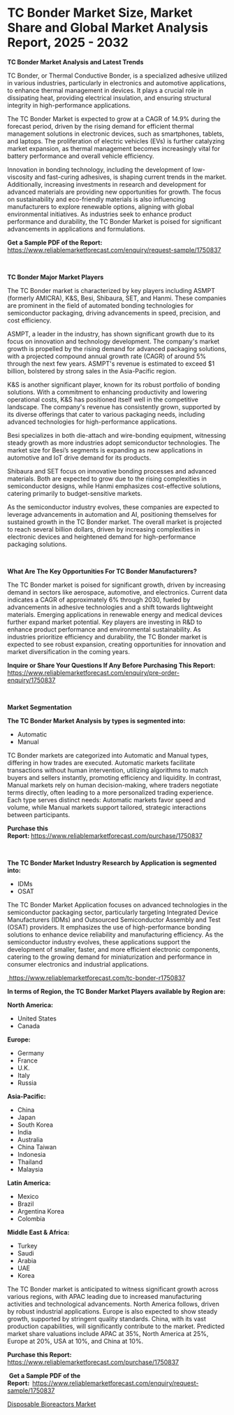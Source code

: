 <p><h1>TC Bonder Market Size, Market Share and Global Market Analysis Report, 2025 - 2032</h1></p><p><strong>TC Bonder Market Analysis and Latest Trends</strong></p>
<p><p>TC Bonder, or Thermal Conductive Bonder, is a specialized adhesive utilized in various industries, particularly in electronics and automotive applications, to enhance thermal management in devices. It plays a crucial role in dissipating heat, providing electrical insulation, and ensuring structural integrity in high-performance applications.</p><p>The TC Bonder Market is expected to grow at a CAGR of 14.9% during the forecast period, driven by the rising demand for efficient thermal management solutions in electronic devices, such as smartphones, tablets, and laptops. The proliferation of electric vehicles (EVs) is further catalyzing market expansion, as thermal management becomes increasingly vital for battery performance and overall vehicle efficiency. </p><p>Innovation in bonding technology, including the development of low-viscosity and fast-curing adhesives, is shaping current trends in the market. Additionally, increasing investments in research and development for advanced materials are providing new opportunities for growth. The focus on sustainability and eco-friendly materials is also influencing manufacturers to explore renewable options, aligning with global environmental initiatives. As industries seek to enhance product performance and durability, the TC Bonder Market is poised for significant advancements in applications and formulations.</p></p>
<p><strong>Get a Sample PDF of the Report:&nbsp;</strong> <a href="https://www.reliablemarketforecast.com/enquiry/request-sample/1750837?utm_campaign=1108&utm_medium=2&utm_source=Github&utm_content=ia&utm_term=19022025&utm_id=tc-bonder">https://www.reliablemarketforecast.com/enquiry/request-sample/1750837</a></p>
<p>&nbsp;</p>
<p><strong>TC Bonder Major Market Players</strong></p>
<p><p>The TC Bonder market is characterized by key players including ASMPT (formerly AMICRA), K&S, Besi, Shibaura, SET, and Hanmi. These companies are prominent in the field of automated bonding technologies for semiconductor packaging, driving advancements in speed, precision, and cost efficiency.</p><p>ASMPT, a leader in the industry, has shown significant growth due to its focus on innovation and technology development. The company's market growth is propelled by the rising demand for advanced packaging solutions, with a projected compound annual growth rate (CAGR) of around 5% through the next few years. ASMPT's revenue is estimated to exceed $1 billion, bolstered by strong sales in the Asia-Pacific region.</p><p>K&S is another significant player, known for its robust portfolio of bonding solutions. With a commitment to enhancing productivity and lowering operational costs, K&S has positioned itself well in the competitive landscape. The company's revenue has consistently grown, supported by its diverse offerings that cater to various packaging needs, including advanced technologies for high-performance applications.</p><p>Besi specializes in both die-attach and wire-bonding equipment, witnessing steady growth as more industries adopt semiconductor technologies. The market size for Besi’s segments is expanding as new applications in automotive and IoT drive demand for its products.</p><p>Shibaura and SET focus on innovative bonding processes and advanced materials. Both are expected to grow due to the rising complexities in semiconductor designs, while Hanmi emphasizes cost-effective solutions, catering primarily to budget-sensitive markets.</p><p>As the semiconductor industry evolves, these companies are expected to leverage advancements in automation and AI, positioning themselves for sustained growth in the TC Bonder market. The overall market is projected to reach several billion dollars, driven by increasing complexities in electronic devices and heightened demand for high-performance packaging solutions.</p></p>
<p>&nbsp;</p>
<p><strong>What Are The Key Opportunities For TC Bonder Manufacturers?</strong></p>
<p><p>The TC Bonder market is poised for significant growth, driven by increasing demand in sectors like aerospace, automotive, and electronics. Current data indicates a CAGR of approximately 6% through 2030, fueled by advancements in adhesive technologies and a shift towards lightweight materials. Emerging applications in renewable energy and medical devices further expand market potential. Key players are investing in R&D to enhance product performance and environmental sustainability. As industries prioritize efficiency and durability, the TC Bonder market is expected to see robust expansion, creating opportunities for innovation and market diversification in the coming years.</p></p>
<p><strong>Inquire or Share Your Questions If Any Before Purchasing This Report:</strong> <a href="https://www.reliablemarketforecast.com/enquiry/pre-order-enquiry/1750837?utm_campaign=1108&utm_medium=2&utm_source=Github&utm_content=ia&utm_term=19022025&utm_id=tc-bonder">https://www.reliablemarketforecast.com/enquiry/pre-order-enquiry/1750837</a></p>
<p>&nbsp;</p>
<p><strong>Market Segmentation</strong></p>
<p><strong>The TC Bonder Market Analysis by types is segmented into:</strong></p>
<p><ul><li>Automatic</li><li>Manual</li></ul></p>
<p><p>TC Bonder markets are categorized into Automatic and Manual types, differing in how trades are executed. Automatic markets facilitate transactions without human intervention, utilizing algorithms to match buyers and sellers instantly, promoting efficiency and liquidity. In contrast, Manual markets rely on human decision-making, where traders negotiate terms directly, often leading to a more personalized trading experience. Each type serves distinct needs: Automatic markets favor speed and volume, while Manual markets support tailored, strategic interactions between participants.</p></p>
<p><strong>Purchase this Report:&nbsp;</strong><a href="https://www.reliablemarketforecast.com/purchase/1750837?utm_campaign=1108&utm_medium=2&utm_source=Github&utm_content=ia&utm_term=19022025&utm_id=tc-bonder">https://www.reliablemarketforecast.com/purchase/1750837</a></p>
<p>&nbsp;</p>
<p><strong>The TC Bonder Market Industry Research by Application is segmented into:</strong></p>
<p><ul><li>IDMs</li><li>OSAT</li></ul></p>
<p><p>The TC Bonder Market Application focuses on advanced technologies in the semiconductor packaging sector, particularly targeting Integrated Device Manufacturers (IDMs) and Outsourced Semiconductor Assembly and Test (OSAT) providers. It emphasizes the use of high-performance bonding solutions to enhance device reliability and manufacturing efficiency. As the semiconductor industry evolves, these applications support the development of smaller, faster, and more efficient electronic components, catering to the growing demand for miniaturization and performance in consumer electronics and industrial applications.</p></p>
<p><a href="https://www.reliablemarketforecast.com/tc-bonder-r1750837?utm_campaign=1108&utm_medium=2&utm_source=Github&utm_content=ia&utm_term=19022025&utm_id=tc-bonder">&nbsp;https://www.reliablemarketforecast.com/tc-bonder-r1750837</a></p>
<p><strong>In terms of Region, the TC Bonder Market Players available by Region are:</strong></p>
<p>
    <p> <strong> North America: </strong>
        <ul>
            <li>United States</li>
            <li>Canada</li>
        </ul>
        </p> 
    <p> <strong> Europe: </strong>
        <ul>
            <li>Germany</li>
            <li>France</li>
            <li>U.K.</li>
            <li>Italy</li>
            <li>Russia</li>
        </ul>
        </p> 
    <p> <strong> Asia-Pacific: </strong>
        <ul>
            <li>China</li>
            <li>Japan</li>
            <li>South Korea</li>
            <li>India</li>
            <li>Australia</li>
            <li>China Taiwan</li>
            <li>Indonesia</li>
            <li>Thailand</li>
            <li>Malaysia</li>
        </ul>
        </p> 
    <p> <strong> Latin America: </strong>
        <ul>
            <li>Mexico</li>
            <li>Brazil</li>
            <li>Argentina Korea</li>
            <li>Colombia</li>
        </ul>
        </p> 
    <p> <strong> Middle East & Africa: </strong>
        <ul>
            <li>Turkey</li>
            <li>Saudi</li>
            <li>Arabia</li>
            <li>UAE</li>
            <li>Korea</li>
        </ul>
    </p>
    </p>
<p><p>The TC Bonder market is anticipated to witness significant growth across various regions, with APAC leading due to increased manufacturing activities and technological advancements. North America follows, driven by robust industrial applications. Europe is also expected to show steady growth, supported by stringent quality standards. China, with its vast production capabilities, will significantly contribute to the market. Predicted market share valuations include APAC at 35%, North America at 25%, Europe at 20%, USA at 10%, and China at 10%.</p></p>
<p><strong>Purchase this Report: </strong><a href="https://www.reliablemarketforecast.com/purchase/1750837?utm_campaign=1108&utm_medium=2&utm_source=Github&utm_content=ia&utm_term=19022025&utm_id=tc-bonder">https://www.reliablemarketforecast.com/purchase/1750837</a></p>
<p>&nbsp;<strong>Get a Sample PDF of the Report:&nbsp;&nbsp;</strong><a href="https://www.reliablemarketforecast.com/enquiry/request-sample/1750837?utm_campaign=1108&utm_medium=2&utm_source=Github&utm_content=ia&utm_term=19022025&utm_id=tc-bonder">https://www.reliablemarketforecast.com/enquiry/request-sample/1750837</a></p>
<p><strong></strong></p>
<p><p><a href="https://github.com/CliffMedina6/Market-Research-Report-List-7/blob/main/disposable-bioreactors-market.md?utm_campaign=1108&utm_medium=2&utm_source=Github&utm_content=ia&utm_term=19022025&utm_id=tc-bonder">Disposable Bioreactors Market</a></p></p>
